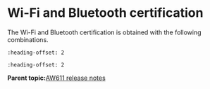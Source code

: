 # Wi-Fi and Bluetooth certification

The Wi-Fi and Bluetooth certification is obtained with the following combinations.


```{include} ../topics/wfa_certifications_04.md
:heading-offset: 2
```

```{include} ../topics/bluetooth_controller_certification_03.md
:heading-offset: 2
```

**Parent topic:**[AW611 release notes](../topics/aw611-release-notes.md)

